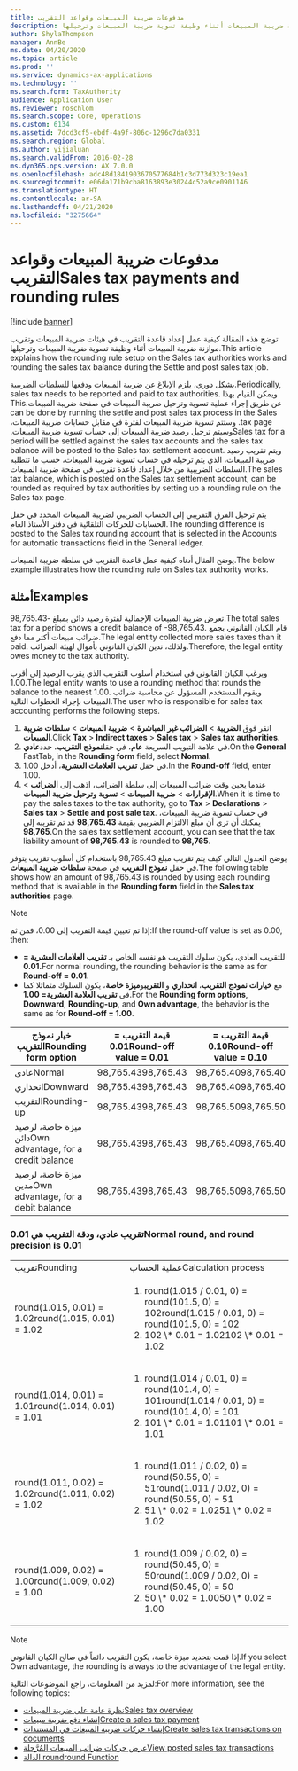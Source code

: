 ```yaml
---
title: مدفوعات ضريبة المبيعات وقواعد التقريب
description: توضح هذه المقالة كيفية عمل إعداد قاعدة التقريب في هيئات ضريبة المبيعات‬ وتقريب موازنة ضريبة المبيعات أثناء وظيفة تسوية ضريبة المبيعات وترحيلها‬.
author: ShylaThompson
manager: AnnBe
ms.date: 04/20/2020
ms.topic: article
ms.prod: ''
ms.service: dynamics-ax-applications
ms.technology: ''
ms.search.form: TaxAuthority
audience: Application User
ms.reviewer: roschlom
ms.search.scope: Core, Operations
ms.custom: 6134
ms.assetid: 7dcd3cf5-ebdf-4a9f-806c-1296c7da0331
ms.search.region: Global
ms.author: yijialuan
ms.search.validFrom: 2016-02-28
ms.dyn365.ops.version: AX 7.0.0
ms.openlocfilehash: adc48d1841903670577684b1c3d773d323c19ea1
ms.sourcegitcommit: e06da171b9cba8163893e30244c52a9ce0901146
ms.translationtype: HT
ms.contentlocale: ar-SA
ms.lasthandoff: 04/21/2020
ms.locfileid: "3275664"
---
```

# <a name="sales-tax-payments-and-rounding-rules"></a><span data-ttu-id="d9fe7-103">مدفوعات ضريبة المبيعات وقواعد التقريب</span><span class="sxs-lookup"><span data-stu-id="d9fe7-103">Sales tax payments and rounding rules</span></span>

[!include [banner](../includes/banner.md)]

<span data-ttu-id="d9fe7-104">توضح هذه المقالة كيفية عمل إعداد قاعدة التقريب في هيئات ضريبة المبيعات‬ وتقريب موازنة ضريبة المبيعات أثناء وظيفة تسوية ضريبة المبيعات وترحيلها‬.</span><span class="sxs-lookup"><span data-stu-id="d9fe7-104">This article explains how the rounding rule setup on the Sales tax authorities works and rounding the sales tax balance during the Settle and post sales tax job.</span></span>

<span data-ttu-id="d9fe7-105">بشكل دوري، يلزم الإبلاغ عن ضريبة المبيعات ودفعها للسلطات الضريبية.</span><span class="sxs-lookup"><span data-stu-id="d9fe7-105">Periodically, sales tax needs to be reported and paid to tax authorities.</span></span> <span data-ttu-id="d9fe7-106">‏‫ويمكن القيام بهذا عن طريق إجراء عملية تسوية وترحيل ضريبة المبيعات في صفحة ضريبة المبيعات.</span><span class="sxs-lookup"><span data-stu-id="d9fe7-106">This can be done by running the settle and post sales tax process in the Sales tax page.</span></span> <span data-ttu-id="d9fe7-107">وستتم تسوية ضريبة المبيعات لفترة في مقابل حسابات ضريبة المبيعات، وسيتم ترحيل رصيد ضريبة المبيعات إلى حساب تسوية ضريبة المبيعات.‬</span><span class="sxs-lookup"><span data-stu-id="d9fe7-107">Sales tax for a period will be settled against the sales tax accounts and the sales tax balance will be posted to the Sales tax settlement account.</span></span> <span data-ttu-id="d9fe7-108">ويتم تقريب رصيد ضريبة المبيعات، الذي يتم ترحيله في حساب تسوية ضريبة المبيعات، حسب ما تتطلبه السلطات الضريبية من خلال إعداد قاعدة تقريب في صفحة ضريبة المبيعات.</span><span class="sxs-lookup"><span data-stu-id="d9fe7-108">The sales tax balance, which is posted on the Sales tax settlement account, can be rounded as required by tax authorities by setting up a rounding rule on the Sales tax page.</span></span> 

<span data-ttu-id="d9fe7-109">يتم ترحيل الفرق التقريبي إلى الحساب الضريبي لضريبة المبيعات المحدد في حقل الحسابات للحركات التلقائية في دفتر الأستاذ العام.</span><span class="sxs-lookup"><span data-stu-id="d9fe7-109">The rounding difference is posted to the Sales tax rounding account that is selected in the Accounts for automatic transactions field in the General ledger.</span></span>

<span data-ttu-id="d9fe7-110">يوضح المثال أدناه كيفية عمل قاعدة التقريب في سلطة ضريبة المبيعات.</span><span class="sxs-lookup"><span data-stu-id="d9fe7-110">The below example illustrates how the rounding rule on Sales tax authority works.</span></span>

## <a name="examples"></a><span data-ttu-id="d9fe7-111">أمثلة</span><span class="sxs-lookup"><span data-stu-id="d9fe7-111">Examples</span></span>

<span data-ttu-id="d9fe7-112">تعرض ضريبة المبيعات الإجمالية لفترة رصيد دائن بمبلغ -98,765.43.</span><span class="sxs-lookup"><span data-stu-id="d9fe7-112">The total sales tax for a period shows a credit balance of -98,765.43.</span></span> <span data-ttu-id="d9fe7-113">قام الكيان القانوني بجمع ضرائب مبيعات أكثر مما دفع.</span><span class="sxs-lookup"><span data-stu-id="d9fe7-113">The legal entity collected more sales taxes than it paid.</span></span> <span data-ttu-id="d9fe7-114">ولذلك، تدين الكيان القانوني بأموال لهيئة الضرائب.</span><span class="sxs-lookup"><span data-stu-id="d9fe7-114">Therefore, the legal entity owes money to the tax authority.</span></span> 

<span data-ttu-id="d9fe7-115">ويرغب الكيان القانوني في استخدام أسلوب التقريب الذي يقرب الرصيد إلى أقرب 1.00.</span><span class="sxs-lookup"><span data-stu-id="d9fe7-115">The legal entity wants to use a rounding method that rounds the balance to the nearest 1.00.</span></span> <span data-ttu-id="d9fe7-116">ويقوم المستخدم المسؤول عن محاسبة ضرائب المبيعات بإجراء الخطوات التالية.</span><span class="sxs-lookup"><span data-stu-id="d9fe7-116">The user who is responsible for sales tax accounting performs the following steps.</span></span>

1. <span data-ttu-id="d9fe7-117">انقر فوق **الضريبة** > **الضرائب غير المباشرة** > **ضريبة المبيعات** > **سلطات ضريبة المبيعات**.</span><span class="sxs-lookup"><span data-stu-id="d9fe7-117">Click **Tax** > **Indirect taxes** > **Sales tax** > **Sales tax authorities**.</span></span>
2. <span data-ttu-id="d9fe7-118">في علامة التبويب السريعة **عام**، في حقل**نموذج التقريب**، حدد**عادي**.</span><span class="sxs-lookup"><span data-stu-id="d9fe7-118">On the **General** FastTab, in the **Rounding form** field, select **Normal**.</span></span>
3. <span data-ttu-id="d9fe7-119">في حقل **تقريب العلامات العشرية**، أدخل 1.00.</span><span class="sxs-lookup"><span data-stu-id="d9fe7-119">In the **Round-off** field, enter 1.00.</span></span>
4. <span data-ttu-id="d9fe7-120">عندما يحين وقت ضرائب المبيعات إلى سلطة الضرائب، اذهب إلى **الضرائب** > **الإقرارات** > **ضريبة المبيعات** > **تسوية وترحيل ضريبة المبيعات**.</span><span class="sxs-lookup"><span data-stu-id="d9fe7-120">When it is time to pay the sales taxes to the tax authority, go to **Tax** > **Declarations** > **Sales tax** > **Settle and post sale tax**.</span></span> <span data-ttu-id="d9fe7-121">في حساب تسوية ضريبة المبيعات، يمكنك أن ترى أن مبلع الالتزام الضريبي بقيمة **98,765.43** قد تم تقريبه إلى **98,765**.</span><span class="sxs-lookup"><span data-stu-id="d9fe7-121">On the sales tax settlement account, you can see that the tax liability amount of **98,765.43** is rounded to **98,765**.</span></span>

<span data-ttu-id="d9fe7-122">يوضح الجدول التالي كيف يتم تقريب مبلغ 98,765.43 باستخدام كل أسلوب تقريب يتوفر في حقل **نموذج التقريب** في صفحة **سلطات ضريبة المبيعات**.</span><span class="sxs-lookup"><span data-stu-id="d9fe7-122">The following table shows how an amount of 98,765.43 is rounded by using each rounding method that is available in the **Rounding form** field in the **Sales tax authorities** page.</span></span>

> [!NOTE]                                                                                  
> <span data-ttu-id="d9fe7-123">إذا تم تعيين قيمة التقريب إلى 0.00، فمن ثم:</span><span class="sxs-lookup"><span data-stu-id="d9fe7-123">If the round-off value is set as 0.00, then:</span></span>
>
> - <span data-ttu-id="d9fe7-124">للتقريب العادي، يكون سلوك التقريب هو نفسه الخاص بـ **تقريب العلامات العشرية = 0.01.**</span><span class="sxs-lookup"><span data-stu-id="d9fe7-124">For normal rounding, the rounding behavior is the same as for **Round-off = 0.01**.</span></span>
> - <span data-ttu-id="d9fe7-125">مع **خيارات نموذج التقريب**، **انحداري** و **التقريب**و**ميزة خاصة**، يكون السلوك متماثلا كما في **تقريب العلامة العشرية= 1.00**.</span><span class="sxs-lookup"><span data-stu-id="d9fe7-125">For the **Rounding form options**, **Downward**, **Rounding-up**, and **Own advantage**, the behavior is the same as for **Round-off = 1.00**.</span></span>

| <span data-ttu-id="d9fe7-126">خيار نموذج التقريب</span><span class="sxs-lookup"><span data-stu-id="d9fe7-126">Rounding form option</span></span>                | <span data-ttu-id="d9fe7-127">قيمة التقريب = 0.01</span><span class="sxs-lookup"><span data-stu-id="d9fe7-127">Round-off value = 0.01</span></span> | <span data-ttu-id="d9fe7-128">قيمة التقريب = 0.10</span><span class="sxs-lookup"><span data-stu-id="d9fe7-128">Round-off value = 0.10</span></span> | <span data-ttu-id="d9fe7-129">قيمة التقريب = 1.00</span><span class="sxs-lookup"><span data-stu-id="d9fe7-129">Round-off value = 1.00</span></span> | <span data-ttu-id="d9fe7-130">قيمة التقريب = 100.00</span><span class="sxs-lookup"><span data-stu-id="d9fe7-130">Round-off value = 100.00</span></span> | <span data-ttu-id="d9fe7-131">قيمة التقريب = 0.00</span><span class="sxs-lookup"><span data-stu-id="d9fe7-131">Round-off value = 0.00</span></span>   |
|-------------------------------------|------------------------|------------------------|------------------------|--------------------------|--------------------------|
| <span data-ttu-id="d9fe7-132">عادي</span><span class="sxs-lookup"><span data-stu-id="d9fe7-132">Normal</span></span>                              | <span data-ttu-id="d9fe7-133">98,765.43</span><span class="sxs-lookup"><span data-stu-id="d9fe7-133">98,765.43</span></span>              | <span data-ttu-id="d9fe7-134">98,765.40</span><span class="sxs-lookup"><span data-stu-id="d9fe7-134">98,765.40</span></span>              | <span data-ttu-id="d9fe7-135">98,765.00</span><span class="sxs-lookup"><span data-stu-id="d9fe7-135">98,765.00</span></span>              | <span data-ttu-id="d9fe7-136">98,800.00</span><span class="sxs-lookup"><span data-stu-id="d9fe7-136">98,800.00</span></span>                | <span data-ttu-id="d9fe7-137">98,765.43</span><span class="sxs-lookup"><span data-stu-id="d9fe7-137">98,765.43</span></span>                |
| <span data-ttu-id="d9fe7-138">انحداري</span><span class="sxs-lookup"><span data-stu-id="d9fe7-138">Downward</span></span>                            | <span data-ttu-id="d9fe7-139">98,765.43</span><span class="sxs-lookup"><span data-stu-id="d9fe7-139">98,765.43</span></span>              | <span data-ttu-id="d9fe7-140">98,765.40</span><span class="sxs-lookup"><span data-stu-id="d9fe7-140">98,765.40</span></span>              | <span data-ttu-id="d9fe7-141">98,765.00</span><span class="sxs-lookup"><span data-stu-id="d9fe7-141">98,765.00</span></span>              | <span data-ttu-id="d9fe7-142">98,700.00</span><span class="sxs-lookup"><span data-stu-id="d9fe7-142">98,700.00</span></span>                | <span data-ttu-id="d9fe7-143">98,765.00</span><span class="sxs-lookup"><span data-stu-id="d9fe7-143">98,765.00</span></span>                |
| <span data-ttu-id="d9fe7-144">التقريب</span><span class="sxs-lookup"><span data-stu-id="d9fe7-144">Rounding-up</span></span>                         | <span data-ttu-id="d9fe7-145">98,765.43</span><span class="sxs-lookup"><span data-stu-id="d9fe7-145">98,765.43</span></span>              | <span data-ttu-id="d9fe7-146">98,765.50</span><span class="sxs-lookup"><span data-stu-id="d9fe7-146">98,765.50</span></span>              | <span data-ttu-id="d9fe7-147">98,766.00</span><span class="sxs-lookup"><span data-stu-id="d9fe7-147">98,766.00</span></span>              | <span data-ttu-id="d9fe7-148">98,800.00</span><span class="sxs-lookup"><span data-stu-id="d9fe7-148">98,800.00</span></span>                | <span data-ttu-id="d9fe7-149">98,766.00</span><span class="sxs-lookup"><span data-stu-id="d9fe7-149">98,766.00</span></span>                |
| <span data-ttu-id="d9fe7-150">ميزة خاصة، لرصيد دائن</span><span class="sxs-lookup"><span data-stu-id="d9fe7-150">Own advantage, for a credit balance</span></span> | <span data-ttu-id="d9fe7-151">98,765.43</span><span class="sxs-lookup"><span data-stu-id="d9fe7-151">98,765.43</span></span>              | <span data-ttu-id="d9fe7-152">98,765.40</span><span class="sxs-lookup"><span data-stu-id="d9fe7-152">98,765.40</span></span>              | <span data-ttu-id="d9fe7-153">98,765.00</span><span class="sxs-lookup"><span data-stu-id="d9fe7-153">98,765.00</span></span>              | <span data-ttu-id="d9fe7-154">98,700.00</span><span class="sxs-lookup"><span data-stu-id="d9fe7-154">98,700.00</span></span>                | <span data-ttu-id="d9fe7-155">98,765.00</span><span class="sxs-lookup"><span data-stu-id="d9fe7-155">98,765.00</span></span>                |
| <span data-ttu-id="d9fe7-156">ميزة خاصة، لرصيد مدين</span><span class="sxs-lookup"><span data-stu-id="d9fe7-156">Own advantage, for a debit balance</span></span>  | <span data-ttu-id="d9fe7-157">98,765.43</span><span class="sxs-lookup"><span data-stu-id="d9fe7-157">98,765.43</span></span>              | <span data-ttu-id="d9fe7-158">98,765.50</span><span class="sxs-lookup"><span data-stu-id="d9fe7-158">98,765.50</span></span>              | <span data-ttu-id="d9fe7-159">98,766.00</span><span class="sxs-lookup"><span data-stu-id="d9fe7-159">98,766.00</span></span>              | <span data-ttu-id="d9fe7-160">98,800.00</span><span class="sxs-lookup"><span data-stu-id="d9fe7-160">98,800.00</span></span>                | <span data-ttu-id="d9fe7-161">98,766.00</span><span class="sxs-lookup"><span data-stu-id="d9fe7-161">98,766.00</span></span>                |

### <a name="normal-round-and-round-precision-is-001"></a><span data-ttu-id="d9fe7-162">تقريب عادي، ودقة التقريب هي 0.01</span><span class="sxs-lookup"><span data-stu-id="d9fe7-162">Normal round, and round precision is 0.01</span></span>

<table>
  <tr>
    <td><span data-ttu-id="d9fe7-163">تقريب</span><span class="sxs-lookup"><span data-stu-id="d9fe7-163">Rounding</span></span>
    </td>
    <td><span data-ttu-id="d9fe7-164">عملية الحساب</span><span class="sxs-lookup"><span data-stu-id="d9fe7-164">Calculation process</span></span>
    </td>
  </tr>
    <tr>
    <td><span data-ttu-id="d9fe7-165">round(1.015, 0.01) = 1.02</span><span class="sxs-lookup"><span data-stu-id="d9fe7-165">round(1.015, 0.01) = 1.02</span></span>
    </td>
    <td>
      <ol>
        <li><span data-ttu-id="d9fe7-166">round(1.015 / 0.01, 0) = round(101.5, 0) = 102</span><span class="sxs-lookup"><span data-stu-id="d9fe7-166">round(1.015 / 0.01, 0) = round(101.5, 0) = 102</span></span>
        </li>
        <li><span data-ttu-id="d9fe7-167">102 \* 0.01 = 1.02</span><span class="sxs-lookup"><span data-stu-id="d9fe7-167">102 \* 0.01 = 1.02</span></span>
        </li>
      </ol>
    </td>
  </tr>
    <tr>
    <td><span data-ttu-id="d9fe7-168">round(1.014, 0.01) = 1.01</span><span class="sxs-lookup"><span data-stu-id="d9fe7-168">round(1.014, 0.01) = 1.01</span></span>
    </td>
    <td> <ol>
        <li><span data-ttu-id="d9fe7-169">round(1.014 / 0.01, 0) = round(101.4, 0) = 101</span><span class="sxs-lookup"><span data-stu-id="d9fe7-169">round(1.014 / 0.01, 0) = round(101.4, 0) = 101</span></span>
        </li>
        <li><span data-ttu-id="d9fe7-170">101 \* 0.01 = 1.01</span><span class="sxs-lookup"><span data-stu-id="d9fe7-170">101 \* 0.01 = 1.01</span></span>
        </li>
      </ol>
    </td>
  </tr>
    <tr>
    <td><span data-ttu-id="d9fe7-171">round(1.011, 0.02) = 1.02</span><span class="sxs-lookup"><span data-stu-id="d9fe7-171">round(1.011, 0.02) = 1.02</span></span>
    </td>
    <td> <ol>
        <li><span data-ttu-id="d9fe7-172">round(1.011 / 0.02, 0) = round(50.55, 0) = 51</span><span class="sxs-lookup"><span data-stu-id="d9fe7-172">round(1.011 / 0.02, 0) = round(50.55, 0) = 51</span></span>
        </li>
        <li><span data-ttu-id="d9fe7-173">51 \* 0.02 = 1.02</span><span class="sxs-lookup"><span data-stu-id="d9fe7-173">51 \* 0.02 = 1.02</span></span>
        </li>
      </ol>
    </td>
  </tr>
    <tr>
    <td><span data-ttu-id="d9fe7-174">round(1.009, 0.02) = 1.00</span><span class="sxs-lookup"><span data-stu-id="d9fe7-174">round(1.009, 0.02) = 1.00</span></span>
    </td>
    <td> <ol>
        <li><span data-ttu-id="d9fe7-175">round(1.009 / 0.02, 0) = round(50.45, 0) = 50</span><span class="sxs-lookup"><span data-stu-id="d9fe7-175">round(1.009 / 0.02, 0) = round(50.45, 0) = 50</span></span>
        </li>
        <li><span data-ttu-id="d9fe7-176">50 \* 0.02 = 1.00</span><span class="sxs-lookup"><span data-stu-id="d9fe7-176">50 \* 0.02 = 1.00</span></span>
        </li>
      </ol>
    </td>
  </tr>
</table>

> [!NOTE]                                                                                  
> <span data-ttu-id="d9fe7-177">إذا قمت بتحديد ميزة خاصة، يكون التقريب دائماً في صالح الكيان القانوني.</span><span class="sxs-lookup"><span data-stu-id="d9fe7-177">If you select Own advantage, the rounding is always to the advantage of the legal entity.</span></span> 

<span data-ttu-id="d9fe7-178">لمزيد من المعلومات، راجع الموضوعات التالية:</span><span class="sxs-lookup"><span data-stu-id="d9fe7-178">For more information, see the following topics:</span></span>
- [<span data-ttu-id="d9fe7-179">نظرة عامة على ضريبة المبيعات</span><span class="sxs-lookup"><span data-stu-id="d9fe7-179">Sales tax overview</span></span>](indirect-taxes-overview.md)
- [<span data-ttu-id="d9fe7-180">إنشاء دفع ضريبة مبيعات</span><span class="sxs-lookup"><span data-stu-id="d9fe7-180">Create a sales tax payment</span></span>](tasks/create-sales-tax-payment.md)
- [<span data-ttu-id="d9fe7-181">إنشاء حركات ضريبة المبيعات في المستندات</span><span class="sxs-lookup"><span data-stu-id="d9fe7-181">Create sales tax transactions on documents</span></span>](tasks/create-sales-tax-transactions-documents.md)
- [<span data-ttu-id="d9fe7-182">عرض حركات ضرائب المبيعات المُرَّحلة</span><span class="sxs-lookup"><span data-stu-id="d9fe7-182">View posted sales tax transactions</span></span>](tasks/view-posted-sales-tax-transactions.md)
- [<span data-ttu-id="d9fe7-183">الدالة round</span><span class="sxs-lookup"><span data-stu-id="d9fe7-183">round Function</span></span>](https://msdn.microsoft.com/library/aa850656.aspx)


